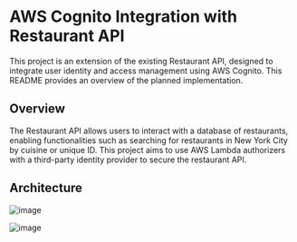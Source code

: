 # AWS Cognito Integration with Restaurant API #

This project is an extension of the existing Restaurant API, designed to integrate user identity and access management using AWS Cognito. This README provides an overview of the planned implementation.

## Overview ##
The Restaurant API allows users to interact with a database of restaurants, enabling functionalities such as searching for restaurants in New York City by cuisine or unique ID. This project aims to use AWS Lambda authorizers with a third-party identity provider to secure the restaurant API. 

## Architecture ##

![image](https://github.com/user-attachments/assets/ebde087e-c54e-4ee5-8818-957b0a38b81d)

![image](https://github.com/user-attachments/assets/383bc13b-5340-47b9-903a-a0691cfdb907)




